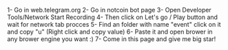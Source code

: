 1- Go in web.telegram.org
2- Go in notcoin bot page
3- Open Developer Tools/Network Start Recording
4- Then click on Let's go / Play button and wait for network tab procces
5- Find an folder with name "event" click on it and copy "u" (Right click and copy value)
6- Paste it and open brower in any brower engine you want :)
7- Come in this page and give me big star!
